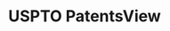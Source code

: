 ---
layout: default
bigquery: https://console.cloud.google.com/bigquery?p=patents-public-data&d=patentsview&page=dataset
citation: Attribution should be given to PatentsView for use, distribution, or derivative
  works.
code: https://github.com/CSSIP-AIR/PatentsView-Code-Snippets/
contributors: USPTO
cost: None
description: 'PatentsView includes US patent data including raw data (summaries, applications,
  pregrant applications), disambugations of inventors and assignees, and inventor
  gender estimates.  Also foreign priority data, # of figures and sheets, and government
  interest statements.'
documentation: https://patentsview.org/query/builder-faqs
last_edit: Mon, 04 Apr 2022 19:02:57 GMT
location: https://patentsview.org/
maintained_by: USPTO
record_creation_timestamp: 12/2/2020 17:20:46
schema_fields: '[''disamb_inventor_id_20190312'', ''rule_47'', ''classification_level'',
  ''term_extension'', ''role'', ''length'', ''city'', ''sequence'', ''reldocno'',
  ''section_id'', ''lapse_of_patent'', ''exemplary'', ''abstract'', ''disamb_inventor_id_20201229'',
  ''doctype'', ''subgroup_id'', ''country'', ''lname'', ''classification_status'',
  ''male_flag'', ''state_fips'', ''lawyer_id'', ''disamb_inventor_id_20191231'', ''filename'',
  ''patent_id'', ''location_id'', ''group'', ''citation_id'', ''field_title'', ''title'',
  ''sector_title'', ''disclaimer_date'', ''num_claims'', ''disamb_inventor_id_20200929'',
  ''male'', ''category_id'', ''disamb_inventor_id_20191008'', ''state'', ''longitude'',
  ''country_transformed'', ''withdrawn'', ''f102_date'', ''attribution_status'', ''category'',
  ''term_grant'', ''application_id'', ''symbol_position'', ''uuid'', ''term_disclaimer'',
  ''ipc_version_indicator'', ''series_code'', ''classification_data_source'', ''disamb_assignee_id_20190820'',
  ''field_id'', ''type'', ''disamb_assignee_id_20191231'', ''classification_value'',
  ''text'', ''contract_award_number'', ''_102_date'', ''name_last'', ''group_id'',
  ''num_figures'', ''disamb_inventor_id_20200630'', ''latin_name'', ''action_date'',
  ''rawinventor_id'', ''variety'', ''id'', ''status'', ''disamb_assignee_id_20181127'',
  ''_371_date'', ''rawlocation_id'', ''organization_id'', ''section'', ''subgroup'',
  ''num'', ''disamb_inventor_id_20171226'', ''latlong'', ''subclass_id'', ''mainclass_id'',
  ''level_three'', ''publication_number'', ''disamb_inventor_id_20180528'', ''number'',
  ''disamb_assignee_id_20191008'', ''fname'', ''level_one'', ''latitude'', ''county_fips'',
  ''disamb_assignee_id_20200929'', ''relkind'', ''disamb_assignee_id_20200630'', ''dependent'',
  ''assignee_id'', ''rawassignee_id'', ''subcategory_id'', ''disamb_inventor_id_20181127'',
  ''subclass'', ''doc_type'', ''name'', ''organization'', ''kind'', ''designation'',
  ''disamb_inventor_id_20200331'', ''disamb_assignee_id_20190312'', ''f371_date'',
  ''name_first'', ''applicant_type'', ''inventor_id'', ''level_two'', ''num_sheets'',
  ''disamb_inventor_id_20190820'', ''disamb_assignee_id_20200331'', ''subsection_id'',
  ''main_group'', ''ipc_class'', ''county'', ''disamb_inventor_id_20170307'', ''disamb_inventor_id_20170808'',
  ''deceased'', ''rel_id'', ''date'', ''disamb_inventor_id_20171003'', ''gi_statement'']'
shortname: patentsview
tags:
- disambiguation
- United States
- gender
terms_of_use: Creative Commons Attribution 4.0 International License.
timeframe: 1963-1999
title: USPTO PatentsView
uuid: cf1780b1-e265-4e49-8d1d-83b9cfe0fd9a
---